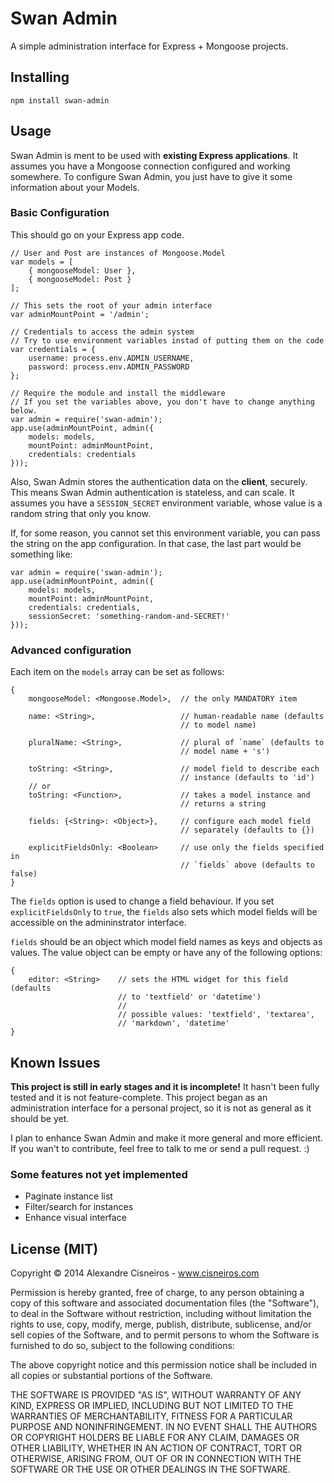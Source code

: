 # Swan Admin

A simple administration interface for Express + Mongoose projects.

## Installing

    npm install swan-admin

## Usage

Swan Admin is ment to be used with **existing Express applications**. It assumes you have a Mongoose connection configured and working somewhere. To configure Swan Admin, you just have to give it some information about your Models.

### Basic Configuration

This should go on your Express app code.

    // User and Post are instances of Mongoose.Model
    var models = [
        { mongooseModel: User },
        { mongooseModel: Post }
    ];

    // This sets the root of your admin interface
    var adminMountPoint = '/admin';

    // Credentials to access the admin system
    // Try to use environment variables instad of putting them on the code
    var credentials = {
        username: process.env.ADMIN_USERNAME,
        password: process.env.ADMIN_PASSWORD
    };
    
    // Require the module and install the middleware
    // If you set the variables above, you don't have to change anything below.
    var admin = require('swan-admin');
    app.use(adminMountPoint, admin({
        models: models,
        mountPoint: adminMountPoint,
        credentials: credentials
    }));

Also, Swan Admin stores the authentication data on the **client**, securely. This means Swan Admin authentication is stateless, and can scale. It assumes you have a `SESSION_SECRET` environment variable, whose value is a random string that only you know.

If, for some reason, you cannot set this environment variable, you can pass the string on the app configuration. In that case, the last part would be something like:

    var admin = require('swan-admin');
    app.use(adminMountPoint, admin({
        models: models,
        mountPoint: adminMountPoint,
        credentials: credentials,
        sessionSecret: 'something-random-and-SECRET!'
    }));

### Advanced configuration

Each item on the `models` array can be set as follows:
    
    {
        mongooseModel: <Mongoose.Model>,  // the only MANDATORY item

        name: <String>,                   // human-readable name (defaults
                                          // to model name)

        pluralName: <String>,             // plural of `name` (defaults to
                                          // model name + 's')

        toString: <String>,               // model field to describe each
                                          // instance (defaults to 'id')
        // or
        toString: <Function>,             // takes a model instance and
                                          // returns a string

        fields: {<String>: <Object>},     // configure each model field
                                          // separately (defaults to {})

        explicitFieldsOnly: <Boolean>     // use only the fields specified in
                                          // `fields` above (defaults to false)
    }

The `fields` option is used to change a field behaviour. If you set `explicitFieldsOnly` to `true`, the `fields` also sets which model fields will be accessible on the admininstrator interface.

`fields` should be an object which model field names as keys and objects as values. The value object can be empty or have any of the following options:

    {
        editor: <String>    // sets the HTML widget for this field (defaults
                            // to 'textfield' or 'datetime')
                            // 
                            // possible values: 'textfield', 'textarea',
                            // 'markdown', 'datetime'
    }

## Known Issues

**This project is still in early stages and it is incomplete!** It hasn't been fully tested and it is not feature-complete. This project began as an administration interface for a personal project, so it is not as general as it should be yet.

I plan to enhance Swan Admin and make it more general and more efficient. If you wan't to contribute, feel free to talk to me or send a pull request. :)

### Some features not yet implemented

* Paginate instance list
* Filter/search for instances
* Enhance visual interface

## License (MIT)
Copyright © 2014 Alexandre Cisneiros - www.cisneiros.com

Permission is hereby granted, free of charge, to any person obtaining a copy
of this software and associated documentation files (the "Software"), to deal
in the Software without restriction, including without limitation the rights
to use, copy, modify, merge, publish, distribute, sublicense, and/or sell
copies of the Software, and to permit persons to whom the Software is
furnished to do so, subject to the following conditions:

The above copyright notice and this permission notice shall be included in
all copies or substantial portions of the Software.

THE SOFTWARE IS PROVIDED "AS IS", WITHOUT WARRANTY OF ANY KIND, EXPRESS OR
IMPLIED, INCLUDING BUT NOT LIMITED TO THE WARRANTIES OF MERCHANTABILITY,
FITNESS FOR A PARTICULAR PURPOSE AND NONINFRINGEMENT. IN NO EVENT SHALL THE
AUTHORS OR COPYRIGHT HOLDERS BE LIABLE FOR ANY CLAIM, DAMAGES OR OTHER
LIABILITY, WHETHER IN AN ACTION OF CONTRACT, TORT OR OTHERWISE, ARISING FROM,
OUT OF OR IN CONNECTION WITH THE SOFTWARE OR THE USE OR OTHER DEALINGS IN
THE SOFTWARE.